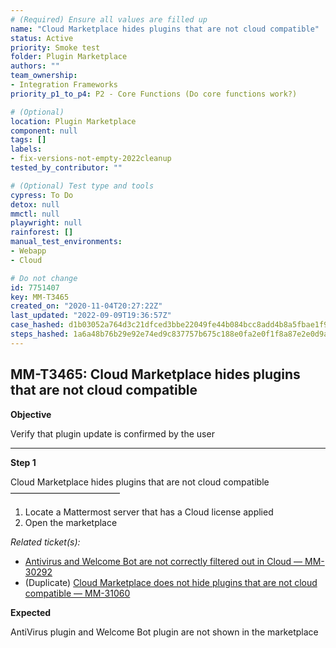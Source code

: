 ```yaml
---
# (Required) Ensure all values are filled up
name: "Cloud Marketplace hides plugins that are not cloud compatible"
status: Active
priority: Smoke test
folder: Plugin Marketplace
authors: ""
team_ownership: 
- Integration Frameworks
priority_p1_to_p4: P2 - Core Functions (Do core functions work?)

# (Optional)
location: Plugin Marketplace
component: null
tags: []
labels: 
- fix-versions-not-empty-2022cleanup
tested_by_contributor: ""

# (Optional) Test type and tools
cypress: To Do
detox: null
mmctl: null
playwright: null
rainforest: []
manual_test_environments:
- Webapp
- Cloud

# Do not change
id: 7751407
key: MM-T3465
created_on: "2020-11-04T20:27:22Z"
last_updated: "2022-09-09T19:36:57Z"
case_hashed: d1b03052a764d3c21dfced3bbe22049fe44b084bcc8add4b8a5fbae1f9ad90c7d604d670bca864fcb627633b373c8427
steps_hashed: 1a6a48b76b29e92e74ed9c837757b675c188e0fa2e0f1f8a87e2e0d9aa3e0945224f55a57e2df0372c78a060409b4ac4
---
```


<!-- (Auto-generated) Based on frontmatter's "key" and "name" -->

## MM-T3465: Cloud Marketplace hides plugins that are not cloud compatible

**Objective**

Verify that plugin update is confirmed by the user

---

**Step 1**

Cloud Marketplace hides plugins that are not cloud compatible\
–––––––––––––––––––––––––

1. Locate a Mattermost server that has a Cloud license applied
2. Open the marketplace

_Related ticket(s):_

- [Antivirus and Welcome Bot are not correctly filtered out in Cloud — MM-30292](https://mattermost.atlassian.net/browse/MM-30292)
- (Duplicate) [Cloud Marketplace does not hide plugins that are not cloud compatible — MM-31060](https://mattermost.atlassian.net/browse/MM-31060)

**Expected**

AntiVirus plugin and Welcome Bot plugin are not shown in the marketplace
